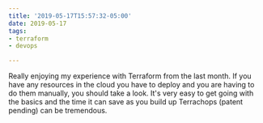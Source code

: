 ```yaml
---
title: '2019-05-17T15:57:32-05:00'
date: 2019-05-17
tags:
- terraform
- devops

---
```

Really enjoying my experience with Terraform from the last month. If you have any resources in the cloud you have to deploy and you are having to do them manually, you should take a look. It's very easy to get going with the basics and the time it can save as you build up Terrachops (patent pending) can be tremendous.
